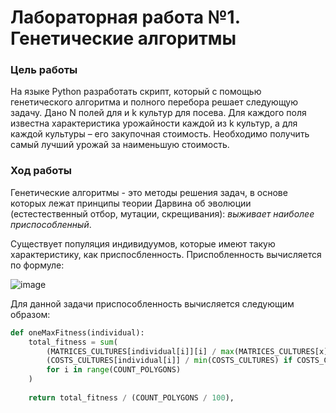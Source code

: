 # Лабораторная работа №1. Генетические алгоритмы
### Цель работы
На языке Python разработать скрипт, который с помощью генетического алгоритма и полного перебора решает следующую задачу. Дано N полей для и k культур для посева. Для каждого поля известна характеристика урожайности каждой из k культур, а для каждой культуры – его закупочная стоимость. Необходимо получить самый лучший урожай за наименьшую стоимость.

### Ход работы
Генетические алгоритмы - это методы решения задач, в основе которых лежат принципы теории Дарвина об эволюции (естестественный отбор, мутации, скрещивания): *выживает наиболее приспособленный*.

Существует популяция индивидуумов, которые имеют такую характеристику, как приспосбленность. Приспобленность вычисляется по формуле:

![image](https://github.com/user-attachments/assets/c4dee015-dea3-4276-973c-49fbb31900f9)

Для данной задачи приспособленность вычисляется следующим образом:
```python
def oneMaxFitness(individual):
    total_fitness = sum(
        (MATRICES_CULTURES[individual[i]][i] / max(MATRICES_CULTURES[x][i] for x in range(COUNT_CULTURES))) /
        (COSTS_CULTURES[individual[i]] / min(COSTS_CULTURES) if COSTS_CULTURES[individual[i]] > 0 else 1)
        for i in range(COUNT_POLYGONS)
    )
    
    return total_fitness / (COUNT_POLYGONS / 100),
```
